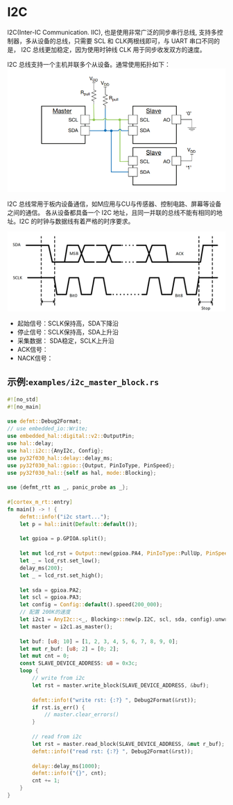
# I2C

I2C(Inter-IC Communication. IIC), 也是使用非常广泛的同步串行总线, 支持多控制器，多从设备的总线，只需要 SCL 和 CLK两根线即可，与 UART 串口不同的是， I2C 总线更加稳定，因为使用时钟线 CLK 用于同步收发双方的速度。

I2C 总线支持一个主机并联多个从设备。通常使用拓扑如下：
![alt text](./images/i2c_bus.png)

I2C 总线常用于板内设备通信，如M应用与CU与传感器、控制电路、屏幕等设备之间的通信。
各从设备都具备一个 I2C 地址，且同一并联的总线不能有相同的地址。I2C 的时钟与数据线有着严格的时序要求。

![I2C 时序](./images/i2c_timing.png)

- 起始信号：SCLK保持高，SDA下降沿
- 停止信号：SCLK保持高，SDA上升沿
- 采集数据： SDA稳定，SCLK上升沿
- ACK信号：
- NACK信号：

## 示例:`examples/i2c_master_block.rs`
``` rust
#![no_std]
#![no_main]

use defmt::Debug2Format;
// use embedded_io::Write;
use embedded_hal::digital::v2::OutputPin;
use hal::delay;
use hal::i2c::{AnyI2c, Config};
use py32f030_hal::delay::delay_ms;
use py32f030_hal::gpio::{Output, PinIoType, PinSpeed};
use py32f030_hal::{self as hal, mode::Blocking};

use {defmt_rtt as _, panic_probe as _};

#[cortex_m_rt::entry]
fn main() -> ! {
    defmt::info!("i2c start...");
    let p = hal::init(Default::default());

    let gpioa = p.GPIOA.split();

    let mut lcd_rst = Output::new(gpioa.PA4, PinIoType::PullUp, PinSpeed::Low);
    let _ = lcd_rst.set_low();
    delay_ms(200);
    let _ = lcd_rst.set_high();

    let sda = gpioa.PA2;
    let scl = gpioa.PA3;
    let config = Config::default().speed(200_000);
    // 配置 200K的速度
    let i2c1 = AnyI2c::<_, Blocking>::new(p.I2C, scl, sda, config).unwrap();
    let master = i2c1.as_master();

    let buf: [u8; 10] = [1, 2, 3, 4, 5, 6, 7, 8, 9, 0];
    let mut r_buf: [u8; 2] = [0; 2];
    let mut cnt = 0;
    const SLAVE_DEVICE_ADDRESS: u8 = 0x3c;
    loop {
        // write from i2c
        let rst = master.write_block(SLAVE_DEVICE_ADDRESS, &buf);

        defmt::info!("write rst: {:?} ", Debug2Format(&rst));
        if rst.is_err() {
            // master.clear_errors()
        }

        // read from i2c
        let rst = master.read_block(SLAVE_DEVICE_ADDRESS, &mut r_buf);
        defmt::info!("read rst: {:?} ", Debug2Format(&rst));

        delay::delay_ms(1000);
        defmt::info!("{}", cnt);
        cnt += 1;
    }
}
```